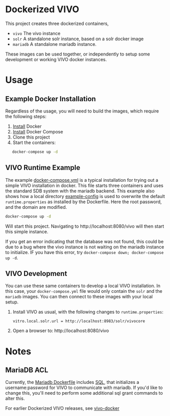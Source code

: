 # Dockerized VIVO

This project creates three dockerized containers,
- `vivo` The vivo instance
- `solr` A standalone solr instance, based on a solr docker image
- `mariadb` A standalone mariadb instance.

These images can be used together, or independently to setup some development or working VIVO docker instances.

# Usage

## Example Docker Installation

Regardless of the usage, you will need to build the images, which require the following steps:

1. [Install](https://docs.docker.com/install/) Docker
1. [Install](https://docs.docker.com/compose/install/) Docker Compose
1. Clone this project
1. Start the containers:
```bash
   docker-compose up -d
```

## VIVO Runtime Example

The example [docker-compose.yml](docker-compose.yml) is a typical installation for trying out a simple VIVO installation in docker. This file starts three containers and uses the standard SDB system with the mariadb backend.  This example also shows how a local directory [example-config](example-config) is used to overwrite the default `runtime.properties` as installed by the Dockerfile.  Here the root password, and the domain are modified.

```bash
docker-compose up -d
```
 Will start this project.  Navigating to http://localhost:8080/vivo will then start this simple instance.

 If you get an error indicating that the database was not found, this could be due to a bug where the vivo instance is not waiting on the mariadb instance to initialize.  IF you have this error, try `docker-compose down; docker-compose up -d`.


## VIVO Development

You can use these same containers to develop a local VIVO installation.  In this
case, your `docker-compose.yml` file would only contain the `solr` and the
`mariadb` images.  You can then connect to these images with your local setup.

1. Install VIVO as usual, with the following changes to `runtime.properties`:
   ```
   vitro.local.solr.url = http://localhost:8983/solr/vivocore
   ```
1. Open a browser to: http://localhost:8080/vivo


# Notes

## MariaDB ACL
Currently, the [Mariadb Dockerfile](mariadb/Dockerfile) includes [SQL](mariadb/mysql-init.sql), that initializes a username:password for VIVO to communicate with mariadb.  If you'd like to change this, you'll need to perform some additional sql grant commands to alter this.


For earlier Dockerized VIVO releases, see [vivo-docker](https://github.com/gwu-libraries/vivo-docker)
